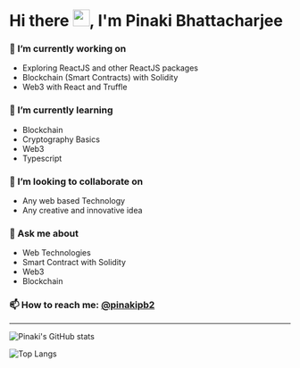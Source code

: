 # Hi there <img src="https://raw.githubusercontent.com/MartinHeinz/MartinHeinz/master/wave.gif" width="30px">, I'm Pinaki Bhattacharjee

### 🔭 I’m currently working on
- Exploring ReactJS and other ReactJS packages
- Blockchain (Smart Contracts) with Solidity
- Web3 with React and Truffle
### 🌱 I’m currently learning
- Blockchain
- Cryptography Basics
- Web3
- Typescript
### 👯 I’m looking to collaborate on
- Any web based Technology
- Any creative and innovative idea
### 💬 Ask me about
- Web Technologies
- Smart Contract with Solidity
- Web3
- Blockchain
### 📫 How to reach me: [@pinakipb2][linkedin]
---
![Pinaki's GitHub stats](https://github-readme-stats.vercel.app/api?username=pinakipb2&show_icons=true&theme=radical)

![Top Langs](https://github-readme-stats.vercel.app/api/top-langs/?username=pinakipb2&layout=compact&theme=radical)


[facebook]: https://www.facebook.com/pinakipb2
[website]: https://pinakipb2.blogspot.com
[twitter]: https://twitter.com/pinakipb2
[linkedin]: https://www.linkedin.com/in/pinakipb2
[instagram]: https://www.instagram.com/pinakipb2/
